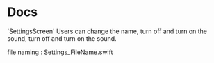 #  Docs

'SettingsScreen' Users can change the name, turn off and turn on the sound, turn off and turn on the sound.

file naming : Settings_FileName.swift
